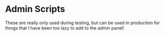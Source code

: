 # Admin Scripts

These are really only used during testing, but can be used in production for things that I have been too lazy to add to
the admin panel!